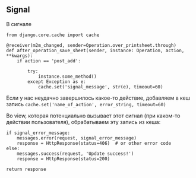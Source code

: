 Signal
---------------------------

В сигнале 

    from django.core.cache import cache
    
    @receiver(m2m_changed, sender=Operation.over_printsheet.through)
    def after_operation_save_sheet(sender, instance: Operation, action, **kwargs):
        if action == 'post_add':

            try:
                instance.some_method()
            except Exception as e:
                cache.set('signal_message', str(e), timeout=60)


  Если у нас неудачно завершилось какое-то действие, добавляем в кеш запись `cache.set('name_of_action', error_string, timeout=60)`

  Во view, которая потенциально вызывает этот сигнал (при каком-то действии пользователя), обрабатываем эту запись из кеша:
    
    if signal_error_message:
        messages.error(request, signal_error_message)
        response = HttpResponse(status=406)  # or other error code
    else:
        messages.success(request, 'Update success!')
        response = HttpResponse(status=200)    

    return response
